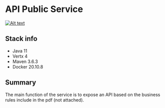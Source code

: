 # API Public Service

[![Alt text](https://img.shields.io/badge/vert.x-4.1.4-purple.svg)](https://vertx.io)

## Stack info
- Java 11
- Vertx 4
- Maven 3.6.3
- Docker 20.10.8

## Summary

The main function of the service is to expose an API based on the business rules include in the pdf (not attached).
